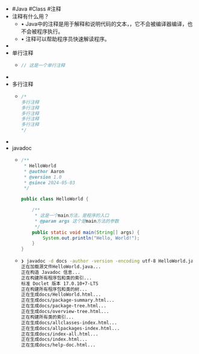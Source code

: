 - #Java #Class #注释
- 注释有什么用？
	- • Java中的注释是用于解释和说明代码的文本，，它不会被编译器编译，也不会被程序执行。
	- • 注释可以帮助程序员快速解读程序。
-
- 单行注释
	- ```java
	  // 这是一个单行注释
	  ```
-
- 多行注释
	- ```java
	  /*
	  多行注释
	  多行注释
	  多行注释
	  多行注释
	  多行注释
	  */
	  ```
-
- javadoc
	- ```java
	  /**
	   * HelloWorld 
	   * @author Aaron
	   * @version 1.0
	   * @since 2024-05-03
	   */
	  
	  public class HelloWorld {
	  
	      /**
	       * 这是一个main方法，是程序的入口
	       * @param args 这个是main方法的参数
	       */
	      public static void main(String[] args) {
	          System.out.println("Hello, World!");
	      }
	  }
	  ```
	- ```bash
	  ❯ javadoc -d docs -author -version -encoding utf-8 HelloWorld.java
	  正在加载源文件HelloWorld.java...
	  正在构造 Javadoc 信息...
	  正在构建所有程序包和类的索引...
	  标准 Doclet 版本 17.0.10+7-LTS
	  正在构建所有程序包和类的树...
	  正在生成docs/HelloWorld.html...
	  正在生成docs/package-summary.html...
	  正在生成docs/package-tree.html...
	  正在生成docs/overview-tree.html...
	  正在构建所有类的索引...
	  正在生成docs/allclasses-index.html...
	  正在生成docs/allpackages-index.html...
	  正在生成docs/index-all.html...
	  正在生成docs/index.html...
	  正在生成docs/help-doc.html...
	  ```